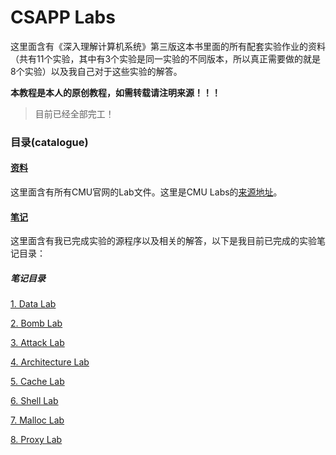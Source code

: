 # CSAPP Labs

这里面含有《深入理解计算机系统》第三版这本书里面的所有配套实验作业的资料（共有11个实验，其中有3个实验是同一实验的不同版本，所以真正需要做的就是8个实验）以及我自己对于这些实验的解答。

**本教程是本人的原创教程，如需转载请注明来源！！！**

> 目前已经全部完工！

### 目录(catalogue)

#### [资料](./原始资料)

这里面含有所有CMU官网的Lab文件。这里是CMU Labs的[来源地址](http://csapp.cs.cmu.edu/3e/labs.html)。

#### [笔记](./笔记)

这里面含有我已完成实验的源程序以及相关的解答，以下是我目前已完成的实验笔记目录：

##### 笔记目录

[1. Data Lab](笔记/1_Data%20Lab)

[2. Bomb Lab](笔记/2_Bomb%20Lab)

[3. Attack Lab](笔记/3_Attack%20Lab)

[4. Architecture Lab](笔记/4_Architecture%20Lab)

[5. Cache Lab](笔记/5_Cache%20Lab)

[6. Shell Lab](笔记/6_Shell%20Lab)

[7. Malloc Lab](笔记/7_Malloc%20Lab)

[8. Proxy Lab](笔记/8_Proxy%20Lab)